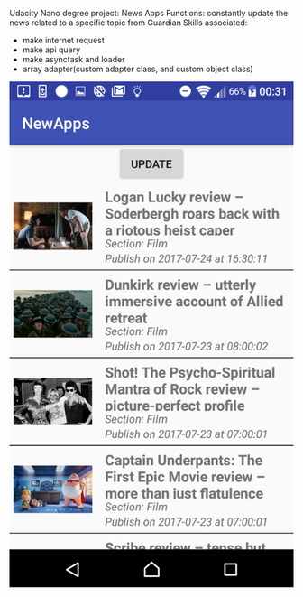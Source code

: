 Udacity Nano degree project: News Apps
Functions: constantly update the news related to a specific topic from Guardian
Skills associated:
 - make internet request
 - make api query
 - make asynctask and loader
 - array adapter(custom adapter class, and custom object class)
 
![alt text](https://github.com/TanDatDo/Nanodegree-Project-NewApps/blob/master/app/src/main/res/drawable/new_apps_1.png)
